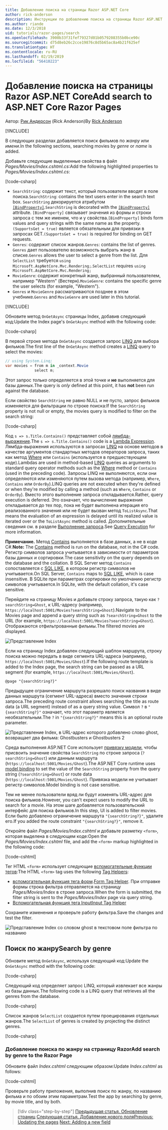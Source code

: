 ```yaml
---
title: Добавление поиска на страницы Razor ASP.NET Core
author: rick-anderson
description: Инструкции по добавлению поиска на страницы Razor ASP.NET Core
ms.author: riande
ms.date: 12/3/2018
uid: tutorials/razor-pages/search
ms.openlocfilehash: 3900b33f31fef79327d01b0579208355b0bce90c
ms.sourcegitcommit: d75d8eb26c2cce19876c8d5b65ac8a4b21f625ef
ms.translationtype: HT
ms.contentlocale: ru-RU
ms.lasthandoff: 02/19/2019
ms.locfileid: "56410223"
---
```

# <a name="add-search-to-aspnet-core-razor-pages"></a><span data-ttu-id="e954b-103">Добавление поиска на страницы Razor ASP.NET Core</span><span class="sxs-lookup"><span data-stu-id="e954b-103">Add search to ASP.NET Core Razor Pages</span></span>

<span data-ttu-id="e954b-104">Автор: [Рик Андерсон](https://twitter.com/RickAndMSFT) (Rick Anderson)</span><span class="sxs-lookup"><span data-stu-id="e954b-104">By [Rick Anderson](https://twitter.com/RickAndMSFT)</span></span>

[!INCLUDE[](~/includes/rp/download.md)]

<span data-ttu-id="e954b-105">В следующих разделах добавляется поиск фильмов по *жанру* или *имени*.</span><span class="sxs-lookup"><span data-stu-id="e954b-105">In the following sections, searching movies by *genre* or *name* is added.</span></span>

<span data-ttu-id="e954b-106">Добавьте следующие выделенные свойства в файл *Pages/Movies/Index.cshtml.cs*:</span><span class="sxs-lookup"><span data-stu-id="e954b-106">Add the following highlighted properties to *Pages/Movies/Index.cshtml.cs*:</span></span>

[!code-csharp[](razor-pages-start/sample/RazorPagesMovie22/Pages/Movies/Index.cshtml.cs?name=snippet_newProps&highlight=11-999)]

* <span data-ttu-id="e954b-107">`SearchString`: содержит текст, который пользователи вводят в поле поиска.</span><span class="sxs-lookup"><span data-stu-id="e954b-107">`SearchString`: contains the text users enter in the search text box.</span></span> <span data-ttu-id="e954b-108">`SearchString` декорируется атрибутом [`[BindProperty]`](/dotnet/api/microsoft.aspnetcore.mvc.bindpropertyattribute).</span><span class="sxs-lookup"><span data-stu-id="e954b-108">`SearchString` is decorated with the [`[BindProperty]`](/dotnet/api/microsoft.aspnetcore.mvc.bindpropertyattribute) attribute.</span></span> <span data-ttu-id="e954b-109">`[BindProperty]` связывает значения из формы и строки запроса с тем же именем, что и у свойства.</span><span class="sxs-lookup"><span data-stu-id="e954b-109">`[BindProperty]` binds form values and query strings with the same name as the property.</span></span> <span data-ttu-id="e954b-110">`(SupportsGet = true)` является обязательным для привязки в запросах GET.</span><span class="sxs-lookup"><span data-stu-id="e954b-110">`(SupportsGet = true)` is required for binding on GET requests.</span></span>
* <span data-ttu-id="e954b-111">`Genres`: содержит список жанров.</span><span class="sxs-lookup"><span data-stu-id="e954b-111">`Genres`: contains the list of genres.</span></span> <span data-ttu-id="e954b-112">`Genres` дает пользователю возможность выбрать жанр в списке.</span><span class="sxs-lookup"><span data-stu-id="e954b-112">`Genres` allows the user to select a genre from the list.</span></span> <span data-ttu-id="e954b-113">Для `SelectList` требуется `using Microsoft.AspNetCore.Mvc.Rendering;`.</span><span class="sxs-lookup"><span data-stu-id="e954b-113">`SelectList` requires `using Microsoft.AspNetCore.Mvc.Rendering;`</span></span>
* <span data-ttu-id="e954b-114">`MovieGenre`: содержит конкретный жанр, выбранный пользователем, например "Western" (Вестерн).</span><span class="sxs-lookup"><span data-stu-id="e954b-114">`MovieGenre`: contains the specific genre the user selects (for example, "Western").</span></span>
* <span data-ttu-id="e954b-115">`Genres` и `MovieGenre` рассматриваются позднее в этом учебнике.</span><span class="sxs-lookup"><span data-stu-id="e954b-115">`Genres` and `MovieGenre` are used later in this tutorial.</span></span>

[!INCLUDE[](~/includes/bind-get.md)]

<span data-ttu-id="e954b-116">Обновите метод `OnGetAsync` страницы Index, добавив следующий код:</span><span class="sxs-lookup"><span data-stu-id="e954b-116">Update the Index page's `OnGetAsync` method with the following code:</span></span>

[!code-csharp[](razor-pages-start/sample/RazorPagesMovie22/Pages/Movies/Index.cshtml.cs?name=snippet_1stSearch)]

<span data-ttu-id="e954b-117">В первой строке метода `OnGetAsync` создается запрос [LINQ](/dotnet/csharp/programming-guide/concepts/linq/) для выбора фильмов:</span><span class="sxs-lookup"><span data-stu-id="e954b-117">The first line of the `OnGetAsync` method creates a [LINQ](/dotnet/csharp/programming-guide/concepts/linq/) query to select the movies:</span></span>

```csharp
// using System.Linq;
var movies = from m in _context.Movie
             select m;
```

<span data-ttu-id="e954b-118">Этот запрос *только* определяется в этой точке и **не** выполняется для базы данных.</span><span class="sxs-lookup"><span data-stu-id="e954b-118">The query is *only* defined at this point, it has **not** been run against the database.</span></span>

<span data-ttu-id="e954b-119">Если свойство `SearchString` не равно NULL и не пусто, запрос фильмов изменяется для фильтрации по строке поиска:</span><span class="sxs-lookup"><span data-stu-id="e954b-119">If the `SearchString` property is not null or empty, the movies query is modified to filter on the search string:</span></span>

[!code-csharp[](razor-pages-start/sample/RazorPagesMovie22/Pages/Movies/Index.cshtml.cs?name=snippet_SearchNull)]

<span data-ttu-id="e954b-120">Код `s => s.Title.Contains()` представляет собой [лямбда-выражение](/dotnet/csharp/programming-guide/statements-expressions-operators/lambda-expressions).</span><span class="sxs-lookup"><span data-stu-id="e954b-120">The `s => s.Title.Contains()` code is a [Lambda Expression](/dotnet/csharp/programming-guide/statements-expressions-operators/lambda-expressions).</span></span> <span data-ttu-id="e954b-121">Лямбда-выражения используются в запросах [LINQ](/dotnet/csharp/programming-guide/concepts/linq/) на основе методов в качестве аргументов стандартных методов операторов запроса, таких как метод [Where](/dotnet/csharp/programming-guide/concepts/linq/query-syntax-and-method-syntax-in-linq) или `Contains` (используется в предшествующем коде).</span><span class="sxs-lookup"><span data-stu-id="e954b-121">Lambdas are used in method-based [LINQ](/dotnet/csharp/programming-guide/concepts/linq/) queries as arguments to standard query operator methods such as the [Where](/dotnet/csharp/programming-guide/concepts/linq/query-syntax-and-method-syntax-in-linq) method or `Contains` (used in the preceding code).</span></span> <span data-ttu-id="e954b-122">Запросы LINQ не выполняются, если они определяются или изменяются путем вызова метода (например, `Where`, `Contains` или `OrderBy`).</span><span class="sxs-lookup"><span data-stu-id="e954b-122">LINQ queries are not executed when they're defined or when they're modified by calling a method (such as `Where`, `Contains`  or `OrderBy`).</span></span> <span data-ttu-id="e954b-123">Вместо этого выполнение запроса откладывается.</span><span class="sxs-lookup"><span data-stu-id="e954b-123">Rather, query execution is deferred.</span></span> <span data-ttu-id="e954b-124">Это означает, что вычисление выражения откладывается до тех пор, пока не будет выполнена итерация его реализованного значения или не будет вызван метод `ToListAsync`.</span><span class="sxs-lookup"><span data-stu-id="e954b-124">That means the evaluation of an expression is delayed until its realized value is iterated over or the `ToListAsync` method is called.</span></span> <span data-ttu-id="e954b-125">Дополнительные сведения см. в разделе [Выполнение запроса](/dotnet/framework/data/adonet/ef/language-reference/query-execution).</span><span class="sxs-lookup"><span data-stu-id="e954b-125">See [Query Execution](/dotnet/framework/data/adonet/ef/language-reference/query-execution) for more information.</span></span>

<span data-ttu-id="e954b-126">**Примечание.** Метод [Contains](/dotnet/api/system.data.objects.dataclasses.entitycollection-1.contains) выполняется в базе данных, а не в коде C#.</span><span class="sxs-lookup"><span data-stu-id="e954b-126">**Note:** The [Contains](/dotnet/api/system.data.objects.dataclasses.entitycollection-1.contains) method is run on the database, not in the C# code.</span></span> <span data-ttu-id="e954b-127">Регистр символов запроса учитывается в зависимости от параметров базы данных и сортировки.</span><span class="sxs-lookup"><span data-stu-id="e954b-127">The case sensitivity on the query depends on the database and the collation.</span></span> <span data-ttu-id="e954b-128">В SQL Server метод `Contains` сопоставляется с [SQL LIKE](/sql/t-sql/language-elements/like-transact-sql), в котором регистр символов не учитывается.</span><span class="sxs-lookup"><span data-stu-id="e954b-128">On SQL Server, `Contains` maps to [SQL LIKE](/sql/t-sql/language-elements/like-transact-sql), which is case insensitive.</span></span> <span data-ttu-id="e954b-129">В SQLite при параметрах сортировки по умолчанию регистр символов учитывается.</span><span class="sxs-lookup"><span data-stu-id="e954b-129">In SQLite, with the default collation, it's case sensitive.</span></span>

<span data-ttu-id="e954b-130">Перейдите на страницу Movies и добавьте строку запроса, такую как `?searchString=Ghost`, к URL-адресу (например, `https://localhost:5001/Movies?searchString=Ghost`).</span><span class="sxs-lookup"><span data-stu-id="e954b-130">Navigate to the Movies page and append a query string such as `?searchString=Ghost` to the URL (for example, `https://localhost:5001/Movies?searchString=Ghost`).</span></span> <span data-ttu-id="e954b-131">Отображаются отфильтрованные фильмы.</span><span class="sxs-lookup"><span data-stu-id="e954b-131">The filtered movies are displayed.</span></span>

![Представление Index](search/_static/ghost.png)

<span data-ttu-id="e954b-133">Если на страницу Index добавлен следующий шаблон маршрута, строку поиска можно передать в виде сегмента URL-адреса (например, `https://localhost:5001/Movies/Ghost`).</span><span class="sxs-lookup"><span data-stu-id="e954b-133">If the following route template is added to the Index page, the search string can be passed as a URL segment (for example, `https://localhost:5001/Movies/Ghost`).</span></span>

```cshtml
@page "{searchString?}"
```

<span data-ttu-id="e954b-134">Предыдущее ограничение маршрута разрешало поиск названия в виде данных маршрута (сегмент URL-адреса) вместо значения строки запроса.</span><span class="sxs-lookup"><span data-stu-id="e954b-134">The preceding route constraint allows searching the title as route data (a URL segment) instead of as a query string value.</span></span>  <span data-ttu-id="e954b-135">Символ `?` в `"{searchString?}"` означает, что этот параметр является необязательным.</span><span class="sxs-lookup"><span data-stu-id="e954b-135">The `?` in `"{searchString?}"` means this is an optional route parameter.</span></span>

![Представление Index, в URL-адрес которого добавлено слово ghost, возвращает два фильма: Ghostbusters и Ghostbusters 2](search/_static/g2.png)

<span data-ttu-id="e954b-137">Среда выполнения ASP.NET Core использует [привязку модели](xref:mvc/models/model-binding), чтобы присвоить значение свойства `SearchString` по строке запроса (`?searchString=Ghost`) или данным маршрута (`https://localhost:5001/Movies/Ghost`).</span><span class="sxs-lookup"><span data-stu-id="e954b-137">The ASP.NET Core runtime uses [model binding](xref:mvc/models/model-binding) to set the value of the `SearchString` property from the query string (`?searchString=Ghost`) or route data (`https://localhost:5001/Movies/Ghost`).</span></span> <span data-ttu-id="e954b-138">Привязка модели не учитывает регистр символов.</span><span class="sxs-lookup"><span data-stu-id="e954b-138">Model binding is not case sensitive.</span></span>

<span data-ttu-id="e954b-139">Тем не менее пользователи вряд ли будут изменять URL-адрес для поиска фильмов.</span><span class="sxs-lookup"><span data-stu-id="e954b-139">However, you can't expect users to modify the URL to search for a movie.</span></span> <span data-ttu-id="e954b-140">На этом шаге добавляется пользовательский интерфейс для поиска фильмов.</span><span class="sxs-lookup"><span data-stu-id="e954b-140">In this step, UI is added to filter movies.</span></span> <span data-ttu-id="e954b-141">Если было добавлено ограничение маршрута `"{searchString?}"`, удалите его.</span><span class="sxs-lookup"><span data-stu-id="e954b-141">If you added the route constraint `"{searchString?}"`, remove it.</span></span>

<span data-ttu-id="e954b-142">Откройте файл *Pages/Movies/Index.cshtml* и добавьте разметку `<form>`, которая выделена в следующем коде:</span><span class="sxs-lookup"><span data-stu-id="e954b-142">Open the *Pages/Movies/Index.cshtml* file, and add the `<form>` markup highlighted in the following code:</span></span>

[!code-cshtml[](razor-pages-start/sample/RazorPagesMovie22/Pages/Movies/Index2.cshtml?highlight=14-19&range=1-22)]

<span data-ttu-id="e954b-143">Тег HTML `<form>` использует следующие [вспомогательные функции тегов](xref:mvc/views/tag-helpers/intro):</span><span class="sxs-lookup"><span data-stu-id="e954b-143">The HTML `<form>` tag uses the following [Tag Helpers](xref:mvc/views/tag-helpers/intro):</span></span>

* <span data-ttu-id="e954b-144">[вспомогательная функция тега форм](xref:mvc/views/working-with-forms#the-form-tag-helper).</span><span class="sxs-lookup"><span data-stu-id="e954b-144">[Form Tag Helper](xref:mvc/views/working-with-forms#the-form-tag-helper).</span></span> <span data-ttu-id="e954b-145">При отправке формы строка фильтра отправляется на страницу *Pages/Movies/Index* в строке запроса.</span><span class="sxs-lookup"><span data-stu-id="e954b-145">When the form is submitted, the filter string is sent to the *Pages/Movies/Index* page via query string.</span></span>
* [<span data-ttu-id="e954b-146">Вспомогательная функция тега Input</span><span class="sxs-lookup"><span data-stu-id="e954b-146">Input Tag Helper</span></span>](xref:mvc/views/working-with-forms#the-input-tag-helper)

<span data-ttu-id="e954b-147">Сохраните изменения и проверьте работу фильтра.</span><span class="sxs-lookup"><span data-stu-id="e954b-147">Save the changes and test the filter.</span></span>

![Представление Index со словом ghost в текстовом поле фильтра по названию](search/_static/filter.png)

## <a name="search-by-genre"></a><span data-ttu-id="e954b-149">Поиск по жанру</span><span class="sxs-lookup"><span data-stu-id="e954b-149">Search by genre</span></span>

<span data-ttu-id="e954b-150">Обновите метод `OnGetAsync`, используя следующий код:</span><span class="sxs-lookup"><span data-stu-id="e954b-150">Update the `OnGetAsync` method with the following code:</span></span>

[!code-csharp[](razor-pages-start/sample/RazorPagesMovie22/Pages/Movies/Index.cshtml.cs?name=snippet_SearchGenre)]

<span data-ttu-id="e954b-151">Следующий код определяет запрос LINQ, который извлекает все жанры из базы данных.</span><span class="sxs-lookup"><span data-stu-id="e954b-151">The following code is a LINQ query that retrieves all the genres from the database.</span></span>

[!code-csharp[](razor-pages-start/sample/RazorPagesMovie22/Pages/Movies/Index.cshtml.cs?name=snippet_LINQ)]

<span data-ttu-id="e954b-152">Список жанров `SelectList` создается путем проецирования отдельных жанров.</span><span class="sxs-lookup"><span data-stu-id="e954b-152">The `SelectList` of genres is created by projecting the distinct genres.</span></span>

[!code-csharp[](razor-pages-start/sample/RazorPagesMovie22/Pages/Movies/Index.cshtml.cs?name=snippet_SelectList)]

### <a name="add-search-by-genre-to-the-razor-page"></a><span data-ttu-id="e954b-153">Добавление поиска по жанру на страницу Razor</span><span class="sxs-lookup"><span data-stu-id="e954b-153">Add search by genre to the Razor Page</span></span>

<span data-ttu-id="e954b-154">Обновите файл *Index.cshtml* следующим образом:</span><span class="sxs-lookup"><span data-stu-id="e954b-154">Update *Index.cshtml* as follows:</span></span>

[!code-cshtml[](razor-pages-start/sample/RazorPagesMovie22/Pages/Movies/IndexFormGenreNoRating.cshtml?highlight=16-18&range=1-26)]

<span data-ttu-id="e954b-155">Проверьте работу приложения, выполнив поиск по жанру, по названию фильма и по обоим этим параметрам.</span><span class="sxs-lookup"><span data-stu-id="e954b-155">Test the app by searching by genre, by movie title, and by both.</span></span>

> [!div class="step-by-step"]
> <span data-ttu-id="e954b-156">[Предыдущая статья. Обновление страниц](xref:tutorials/razor-pages/da1)
> [Следующая статья. Добавление нового поля](xref:tutorials/razor-pages/new-field)</span><span class="sxs-lookup"><span data-stu-id="e954b-156">[Previous: Updating the pages](xref:tutorials/razor-pages/da1)
[Next: Adding a new field](xref:tutorials/razor-pages/new-field)</span></span>
